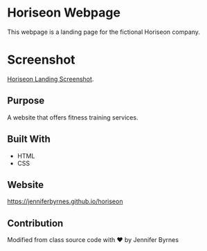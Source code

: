 # Horiseon Webpage
This webpage is a landing page for the fictional Horiseon company. 

# Screenshot
[Horiseon Landing Screenshot](assets/images/screen-shot.png).

## Purpose
A website that offers fitness training services. 

## Built With
* HTML
* CSS

## Website
https://jenniferbyrnes.github.io/horiseon

## Contribution
Modified from class source code with ❤️ by Jennifer Byrnes
